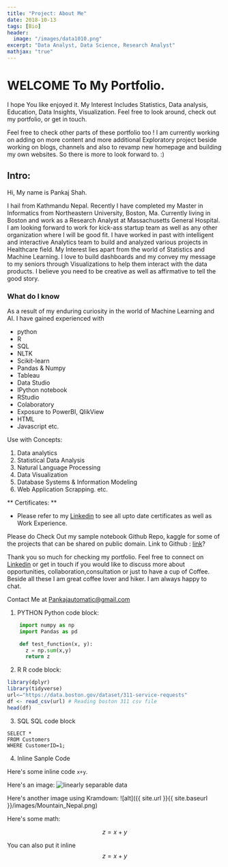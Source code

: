 ```yaml
---
title: "Project: About Me"
date: 2018-10-13
tags: [Bio]
header:
  image: "/images/data1010.png"
excerpt: "Data Analyst, Data Science, Research Analyst"
mathjax: "true"
---
```


# WELCOME To My Portfolio.
I hope You like enjoyed it. My Interest Includes Statistics, Data analysis, Education, Data Insights, Visualization. Feel free to look around, check out my portfolio, or get in touch.  

Feel free to check other parts of these portfolio too ! I am currently working on adding on more content and more additional Exploratory project beside working on blogs, channels and also to revamp new homepage and building my own websites. So there is more to look forward to. :)

## Intro:

  Hi, My name is Pankaj Shah.

  I hail from Kathmandu Nepal. Recently I have completed my Master in Informatics from Northeastern University, Boston, Ma. Currently living in Boston and work as a Research Analyst at Massachusetts General Hospital. I am looking forward to work for kick-ass startup team as well as any other organization where I will be good fit. I have worked in past with intelligent and interactive Analytics team to build and analyzed various projects in Healthcare field. My Interest lies apart from the world of Statistics and Machine Learning. I love to build dashboards and my convey my message to my seniors through Visualizations to help them interact with the data products. I believe you need to be creative as well as affirmative to tell the good story.

### What do I know

As a result of my enduring curiosity in the world of Machine Learning and AI. I have gained experienced with

* python
* R
* SQL
* NLTK
* Scikit-learn
* Pandas & Numpy
* Tableau
* Data Studio
* IPython notebook
* RStudio
* Colaboratory
* Exposure to PowerBI, QlikView
* HTML
* Javascript etc.

Use with Concepts:
1. Data analytics
2. Statistical Data Analysis
3. Natural Language Processing
4. Data Visualization
5. Database Systems & Information Modeling
6. Web Application Scrapping. etc.

** Certificates: **
* Please refer to my [Linkedin](https://www.linkedin.com/in/pankajshah1/) to see all upto date certificates as well as Work Experience.

Please do Check Out my sample notebook Github Repo, kaggle for some of the projects that can be shared on public domain.
Link to Github : [link](https://github.com/shahnp)?

Thank you so much for checking my portfolio. Feel free to connect on [Linkedin](https://www.linkedin.com/in/pankajshah1/) or get in touch if you would like to discuss more about opportunities, collaboration,consultation  or just to have a cup of Coffee. Beside all these I am great coffee lover and hiker. I am always happy to chat.

Contact Me at Pankajautomatic@gmail.com

1. PYTHON
Python code block:
```python
    import numpy as np
    import Pandas as pd

    def test_function(x, y):
      z = np.sum(x,y)
      return z
```
2. R
R code block:
```r
library(dplyr)
library(tidyverse)
url<–"https://data.boston.gov/dataset/311-service-requests"
df <- read_csv(url) # Reading boston 311 csv file
head(df)
```
3. SQL
SQL code block
```{sql connection=}
SELECT *
FROM Customers
WHERE CustomerID=1;
```
4. Inline Sanple Code

Here's some inline code `x+y`.

Here's an image:
<img src="{{ site.url }}{{ site.baseurl }}/images/Mountain_Nepal.png" alt="linearly separable data">

Here's another image using Kramdown:
![alt]({{ site.url }}{{ site.baseurl }}/images/Mountain_Nepal.png)

Here's some math:

$$z=x+y$$

You can also put it inline $$z=x+y$$
